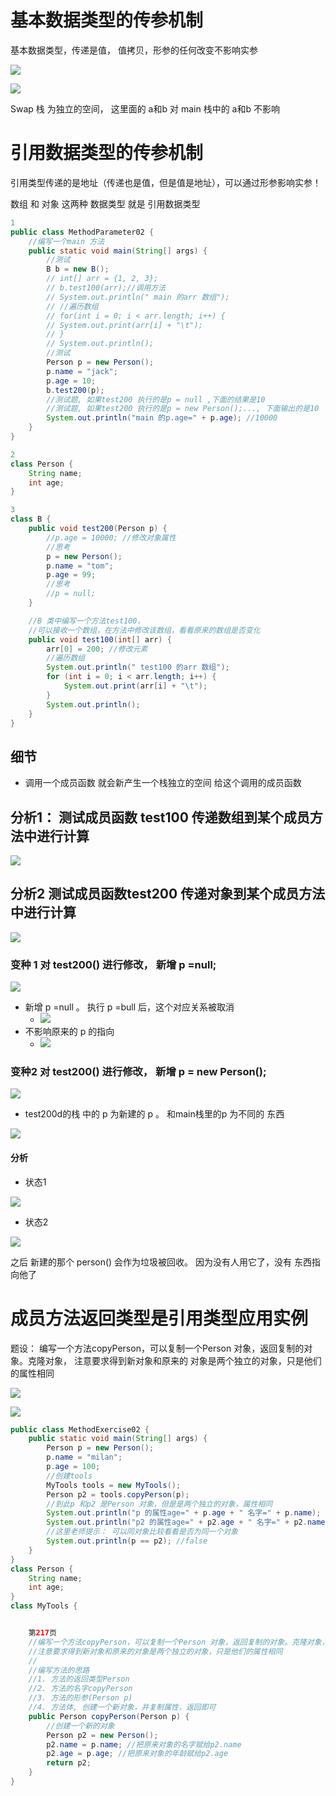 # 基本数据类型的传参机制

基本数据类型，传递是值， 值拷贝，形参的任何改变不影响实参

![](..\Image\0210_基本数据类型的传参机制\0210_01_成员函数的传参机制_基本数据类型的传参机制_01.png)

![](..\Image\0210_基本数据类型的传参机制\0210_02_成员函数的传参机制_基本数据类型的传参机制_02.png)

Swap 栈 为独立的空间， 这里面的 a和b 对 main 栈中的 a和b 不影响

# 引用数据类型的传参机制

引用类型传递的是地址（传递也是值，但是值是地址），可以通过形参影响实参！

数组 和 对象 这两种 数据类型 就是 引用数据类型

```java
1 
public class MethodParameter02 {
    //编写一个main 方法
    public static void main(String[] args) {
        //测试
        B b = new B();
        // int[] arr = {1, 2, 3};
        // b.test100(arr);//调用方法
        // System.out.println(" main 的arr 数组");
        // //遍历数组
        // for(int i = 0; i < arr.length; i++) {
        // System.out.print(arr[i] + "\t");
        // }
        // System.out.println();
        //测试
        Person p = new Person();
        p.name = "jack";
        p.age = 10;
        b.test200(p);
        //测试题, 如果test200 执行的是p = null ,下面的结果是10
        //测试题, 如果test200 执行的是p = new Person();..., 下面输出的是10
        System.out.println("main 的p.age=" + p.age); //10000
    }
}

2
class Person {
    String name;
    int age;
}

3
class B {
    public void test200(Person p) {
        //p.age = 10000; //修改对象属性
        //思考
        p = new Person();
        p.name = "tom";
        p.age = 99;
        //思考
        //p = null;
    }

    //B 类中编写一个方法test100，
    //可以接收一个数组，在方法中修改该数组，看看原来的数组是否变化
    public void test100(int[] arr) {
        arr[0] = 200; //修改元素
        //遍历数组
        System.out.println(" test100 的arr 数组");
        for (int i = 0; i < arr.length; i++) {
            System.out.print(arr[i] + "\t");
        }
        System.out.println();
    }
}
```

## 细节

- 调用一个成员函数 就会新产生一个栈独立的空间 给这个调用的成员函数 

## 分析1： 测试成员函数 test100   传递数组到某个成员方法中进行计算

 ![](..\Image\0210_基本数据类型的传参机制\0210_03_成员函数的传参机制_引用数据类型的传参机制_01.png)

## 分析2 测试成员函数test200   传递对象到某个成员方法中进行计算

![](..\Image\0210_基本数据类型的传参机制\0210_04_成员函数的传参机制_引用数据类型的传参机制_02.png)

### 变种 1 对 test200() 进行修改， 新增 p =null;

![](..\Image\0210_基本数据类型的传参机制\0210_05_成员函数的传参机制_引用数据类型的传参机制_03.png)

- 新增 p =null 。 执行 p =bull 后，这个对应关系被取消
  - ![](..\Image\0210_基本数据类型的传参机制\0210_06_成员函数的传参机制_引用数据类型的传参机制_04.png)
- 不影响原来的 p 的指向
  - ![](..\Image\0210_基本数据类型的传参机制\0210_07_成员函数的传参机制_引用数据类型的传参机制_05.png)

### 变种2 对 test200() 进行修改， 新增 p = new Person();

![](..\Image\0210_基本数据类型的传参机制\0210_08_成员函数的传参机制_引用数据类型的传参机制_06.png)

- test200d的栈 中的 p 为新建的 p 。 和main栈里的p 为不同的 东西 

![](..\Image\0210_基本数据类型的传参机制\0210_09_成员函数的传参机制_引用数据类型的传参机制_07.png)

#### 分析

- 状态1 

![](..\Image\0210_基本数据类型的传参机制\0210_10_成员函数的传参机制_引用数据类型的传参机制_08.png)

- 状态2

![](..\Image\0210_基本数据类型的传参机制\0210_11_成员函数的传参机制_引用数据类型的传参机制_09.png)

之后 新建的那个 person() 会作为垃圾被回收。 因为没有人用它了，没有 东西指向他了 

# 成员方法返回类型是引用类型应用实例

题设： 编写一个方法copyPerson，可以复制一个Person 对象，返回复制的对象。克隆对象， 注意要求得到新对象和原来的
对象是两个独立的对象，只是他们的属性相同

![](..\Image\0210_基本数据类型的传参机制\0210_13_成员方法返回类型是引用类型应用实例_02.png)

![](..\Image\0210_基本数据类型的传参机制\0210_12_成员方法返回类型是引用类型应用实例_01.png)

```java
public class MethodExercise02 {
    public static void main(String[] args) {
        Person p = new Person();
        p.name = "milan";
        p.age = 100;
        //创建tools
        MyTools tools = new MyTools();
        Person p2 = tools.copyPerson(p);
        //到此p 和p2 是Person 对象，但是是两个独立的对象，属性相同
        System.out.println("p 的属性age=" + p.age + " 名字=" + p.name);
        System.out.println("p2 的属性age=" + p2.age + " 名字=" + p2.name);
        //这里老师提示： 可以同对象比较看看是否为同一个对象
        System.out.println(p == p2); //false
    }
}
class Person {
    String name;
    int age;
}
class MyTools {


    第217页
    //编写一个方法copyPerson，可以复制一个Person 对象，返回复制的对象。克隆对象，
    //注意要求得到新对象和原来的对象是两个独立的对象，只是他们的属性相同
    //
    //编写方法的思路
    //1. 方法的返回类型Person
    //2. 方法的名字copyPerson
    //3. 方法的形参(Person p)
    //4. 方法体, 创建一个新对象，并复制属性，返回即可
    public Person copyPerson(Person p) {
        //创建一个新的对象
        Person p2 = new Person();
        p2.name = p.name; //把原来对象的名字赋给p2.name
        p2.age = p.age; //把原来对象的年龄赋给p2.age
        return p2;
    }
}
    
```
